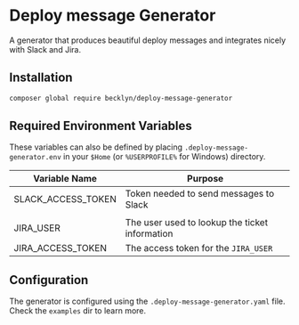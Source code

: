 Deploy message Generator
========================

A generator that produces beautiful deploy messages and integrates nicely with Slack and Jira.

Installation
------------

```bash
composer global require becklyn/deploy-message-generator
```

Required Environment Variables
------------------------------
These variables can also be defined by placing `.deploy-message-generator.env` in your `$Home` (or `%USERPROFILE%` for Windows) directory.

| Variable Name            | Purpose |
| ------------------------ | ------------------------------------------------------------------------------------------------------------------------ |
| SLACK_ACCESS_TOKEN       | Token needed to send messages to Slack                                                                                   |
|                          |                                                                                                                          |
| JIRA_USER                | The user used to lookup the ticket information                                                                           |
| JIRA_ACCESS_TOKEN        | The access token for the `JIRA_USER`                                                                                     | 


Configuration
-------------

The generator is configured using the `.deploy-message-generator.yaml` file. Check the `examples` dir to learn more.
